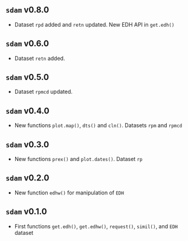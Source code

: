 ## `sdam` v0.8.0

* Dataset `rpd` added and `retn` updated. New EDH API in `get.edh()`

## `sdam` v0.6.0

* Dataset `retn` added.

## `sdam` v0.5.0

* Dataset `rpmcd` updated.

## `sdam` v0.4.0

* New functions `plot.map()`, `dts()` and `cln()`. Datasets `rpm` and `rpmcd`

## `sdam` v0.3.0

* New functions `prex()` and `plot.dates()`. Dataset `rp`

## `sdam` v0.2.0

* New function `edhw()` for manipulation of `EDH`

## `sdam` v0.1.0

* First functions `get.edh()`, `get.edhw()`, `request()`, `simil()`, and `EDH` dataset

